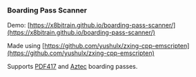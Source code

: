 ### Boarding Pass Scanner
Demo: [https://x8bitrain.github.io/boarding-pass-scanner/](https://x8bitrain.github.io/boarding-pass-scanner/)

Made using [https://github.com/yushulx/zxing-cpp-emscripten](https://github.com/yushulx/zxing-cpp-emscripten)

Supports [PDF417](https://raw.githubusercontent.com/x8BitRain/ticket2calendar/master/public/pdf417_bcbp.png) and [Aztec](https://raw.githubusercontent.com/x8BitRain/ticket2calendar/master/public/aztec_bcbp.png) boarding passes.